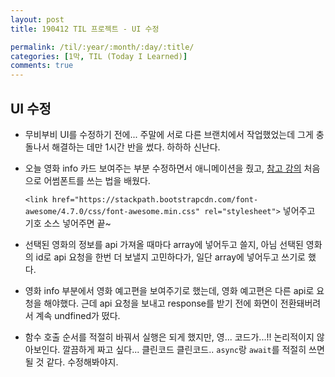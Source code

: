 ```yaml
---
layout: post
title: 190412 TIL 프로젝트 - UI 수정

permalink: /til/:year/:month/:day/:title/
categories: [1막, TIL (Today I Learned)]
comments: true
---
```


## **UI 수정**

- 무비부비 UI를 수정하기 전에... 주말에 서로 다른 브랜치에서 작업했었는데 그게 충돌나서 해결하는 데만 1시간 반을 썼다. 하하하 신난다.
- 오늘 영화 info 카드 보여주는 부분 수정하면서 애니메이션을 줬고, [참고 강의](https://www.youtube.com/watch?v=iDfgCUqSJ3Y) 처음으로 어썸폰트를 쓰는 법을 배웠다. 
  
    `<link href="https://stackpath.bootstrapcdn.com/font-awesome/4.7.0/css/font-awesome.min.css" rel="stylesheet">` 넣어주고 기호 소스 넣어주면 끝~ 

  
- 선택된 영화의 정보를 api 가져올 때마다 array에 넣어두고 쓸지, 아님 선택된 영화의 id로 api 요청을 한번 더 보낼지 고민하다가, 일단 array에 넣어두고 쓰기로 했다. 

- 영화 info 부분에서 영화 예고편을 보여주기로 했는데, 영화 예고편은 다른 api로 요청을 해야했다. 근데 api 요청을 보내고 response를 받기 전에 화면이 전환돼버려서 계속 undfined가 떴다. 

- 함수 호출 순서를 적절히 바꿔서 실행은 되게 했지만, 영... 코드가...!! 논리적이지 않아보인다. 깔끔하게 짜고 싶다... 클린코드 클린코드.. `async`랑 `await`를 적절히 쓰면 될 것 같다. 수정해봐야지. 
